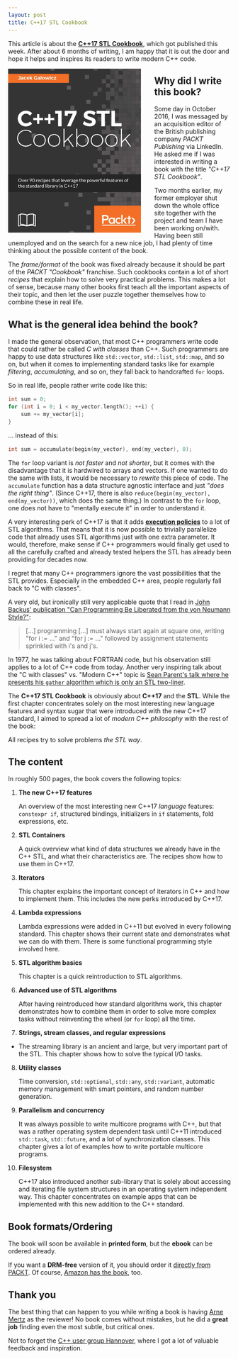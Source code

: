 ```yaml
---
layout: post
title: C++17 STL Cookbook
---
```


This article is about the [**C++17 STL Cookbook**](https://www.packtpub.com/application-development/c17-stl-cookbook), which got published this week. 
After about 6 months of writing, I am happy that it is out the door and hope it helps and inspires its readers to write modern C++ code.

<!--more-->

<img align="left" style="margin: 0px 30px 10px 0px;" src="/images/cpp17_stl_cookbook_cover.png">

## Why did I write this book?

Some day in October 2016, I was messaged by an acquisition editor of the British publishing company *PACKT Publishing* via LinkedIn.
He asked me if I was interested in writing a book with the title *"C++17 STL Cookbook"*.

Two months earlier, my former employer shut down the whole office site together with the project and team I have been working on/with.
Having been still unemployed and on the search for a new nice job, I had plenty of time thinking about the possible content of the book.

The *frame/format* of the book was fixed already because it should be part of the *PACKT "Cookbook"* franchise.
Such cookbooks contain a lot of short *recipes* that explain how to solve very practical problems.
This makes a lot of sense, because many other books first teach all the important aspects of their topic, and then let the user puzzle together themselves how to combine these in real life.

## What is the general idea behind the book?

I made the general observation, that most C++ programmers write code that could rather be called *C with classes* than C++.
Such programmers are happy to use data structures like `std::vector`, `std::list`, `std::map`, and so on, but when it comes to implementing standard tasks like for example *filtering*, *accumulating*, and so on, they fall back to handcrafted `for` loops.

So in real life, people rather write code like this:

``` cpp
int sum = 0;
for (int i = 0; i < my_vector.length(); ++i) {
    sum += my_vector[i];
}
```

... instead of this:

``` cpp
int sum = accumulate(begin(my_vector), end(my_vector), 0);
```

The `for` loop variant is *not faster* and *not shorter*, but it comes with the disadvantage that it is hardwired to arrays and vectors.
If one wanted to do the same with lists, it would be necessary to *rewrite* this piece of code.
The `accumulate` function has a data structure agnostic interface and just *"does the right thing"*.
(Since C++17, there is also `reduce(begin(my_vector), end(my_vector))`, which does the same thing.)
In contrast to the `for` loop, one does not have to "mentally execute it" in order to understand it.

A very interesting perk of C++17 is that it adds [**execution policies**](http://en.cppreference.com/w/cpp/experimental/parallelism) to a lot of STL algorithms.
That means that it is now possible to trivially parallelize code that already uses STL algorithms just with one extra parameter.
It would, therefore, make sense if C++ programmers would finally get used to all the carefully crafted and already tested helpers the STL has already been providing for decades now.

I regret that many C++ programmers ignore the vast possibilities that the STL provides.
Especially in the embedded C++ area, people regularly fall back to "C with classes".

A very old, but ironically still very applicable quote that I read in [John Backus' publication "Can Programming Be Liberated from the von Neumann Style?"](http://wwwusers.di.uniroma1.it/~lpara/LETTURE/backus.pdf):

> [...] programming [...] must always start again at square one, writing "for i := ..." and "for j := ..." followed by assignment statements sprinkled with i's and j's.

In 1977, he was talking about FORTRAN code, but his observation still applies to a lot of C++ code from today.
Another very inspiring talk about the "C with classes" vs. "Modern C++" topic is [Sean Parent's talk where he presents his `gather` algorithm which is only an STL two-liner](https://channel9.msdn.com/Events/GoingNative/2013/Cpp-Seasoning).

The **C++17 STL Cookbook** is obviously about **C++17** and the **STL**.
While the first chapter concentrates solely on the most interesting new language features and syntax sugar that were introduced with the new C++17 standard, I aimed to spread a lot of *modern C++ philosophy* with the rest of the book:

All recipes try to solve problems *the STL way*. 
 
## The content

In roughly 500 pages, the book covers the following topics:

 1. **The new C++17 features**

    An overview of the most interesting new C++17 *language* features: `constexpr if`, structured bindings, initializers in `if` statements, fold expressions, etc.

 2. **STL Containers**
    
    A quick overview what kind of data structures we already have in the C++ STL, and what their characteristics are. The recipes show how to use them in C++17.


 3. **Iterators**

    This chapter explains the important concept of iterators in C++ and how to implement them. This includes the new perks introduced by C++17.

 4. **Lambda expressions**

    Lambda expressions were added in C++11 but evolved in every following standard. This chapter shows their current state and demonstrates what we can do with them. There is some functional programming style involved here.

 5. **STL algorithm basics**

    This chapter is a quick reintroduction to STL algorithms.

 6. **Advanced use of STL algorithms**

    After having reintroduced how standard algorithms work, this chapter demonstrates how to combine them in order to solve more complex tasks without reinventing the wheel (or `for` loop) all the time.

 7. **Strings, stream classes, and regular expressions**
 - The streaming library is an ancient and large, but very important part of the STL. This chapter shows how to solve the typical I/O tasks.
 8. **Utility classes**
    
    Time conversion, `std::optional`, `std::any`, `std::variant`, automatic memory management with smart pointers, and random number generation.

 9. **Parallelism and concurrency**

    It was always possible to write multicore programs with C++, but that was a rather operating system dependent task until C++11 introduced `std::task`, `std::future`, and a lot of synchronization classes. This chapter gives a lot of examples how to write portable multicore programs.

 10. **Filesystem**

     C++17 also introduced another sub-library that is solely about accessing and iterating file system structures in an operating system independent way. This chapter concentrates on example apps that can be implemented with this new addition to the C++ standard.

## Book formats/Ordering

The book will soon be available in **printed form**, but the **ebook** can be ordered already.

If you want a **DRM-free** version of it, you should order it [directly from PACKT](https://www.packtpub.com/application-development/c17-stl-cookbook). Of course, [Amazon has the book](https://www.amazon.com/17-STL-Cookbook-Jacek-Galowicz-ebook/dp/B01MTSADN8), too.

## Thank you

The best thing that can happen to you while writing a book is having [Arne Mertz](https://arne-mertz.de/) as the reviewer!
No book comes without mistakes, but he did a **great job** finding even the most subtle, but critical ones.

Not to forget the [C++ user group Hannover](https://www.meetup.com/de-DE/C-User-Group-Hannover/), where I got a lot of valuable feedback and inspiration.
